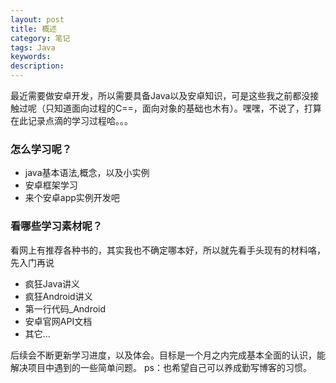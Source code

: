 ```yaml
---
layout: post
title: 概述
category: 笔记
tags: Java
keywords: 
description: 
---
```


最近需要做安卓开发，所以需要具备Java以及安卓知识，可是这些我之前都没接触过呢（只知道面向过程的C==，面向对象的基础也木有）。嘿嘿，不说了，打算在此记录点滴的学习过程哈。。。

### 怎么学习呢？

- java基本语法,概念，以及小实例
- 安卓框架学习
- 来个安卓app实例开发吧

### 看哪些学习素材呢？
看网上有推荐各种书的，其实我也不确定哪本好，所以就先看手头现有的材料咯，先入门再说
- 疯狂Java讲义
- 疯狂Android讲义
- 第一行代码_Android
- 安卓官网API文档
- 其它...

后续会不断更新学习进度，以及体会。目标是一个月之内完成基本全面的认识，能解决项目中遇到的一些简单问题。
ps：也希望自己可以养成勤写博客的习惯。
